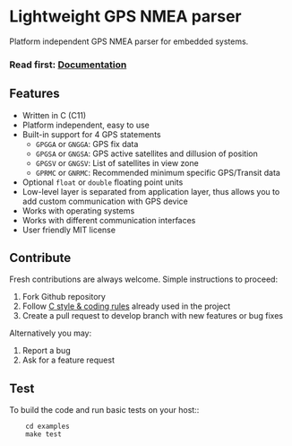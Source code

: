 # Lightweight GPS NMEA parser

Platform independent GPS NMEA parser for embedded systems.

<h3>Read first: <a href="http://docs.majerle.eu/projects/lwgps/">Documentation</a></h3>

## Features

* Written in C (C11)
* Platform independent, easy to use
* Built-in support for 4 GPS statements
    * ``GPGGA`` or ``GNGGA``: GPS fix data
    * ``GPGSA`` or ``GNGSA``: GPS active satellites and dillusion of position
    * ``GPGSV`` or ``GNGSV``: List of satellites in view zone
    * ``GPRMC`` or ``GNRMC``: Recommended minimum specific GPS/Transit data
* Optional ``float`` or ``double`` floating point units
* Low-level layer is separated from application layer, thus allows you to add custom communication with GPS device
* Works with operating systems
* Works with different communication interfaces
* User friendly MIT license

## Contribute

Fresh contributions are always welcome. Simple instructions to proceed:

1. Fork Github repository
2. Follow [C style & coding rules](https://github.com/MaJerle/c-code-style) already used in the project
3. Create a pull request to develop branch with new features or bug fixes

Alternatively you may:

1. Report a bug
2. Ask for a feature request

## Test

To build the code and run basic tests on your host::

        cd examples
        make test
